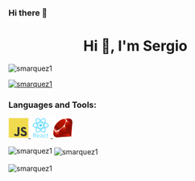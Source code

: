 ### Hi there 👋

<!--
**smarquez1/smarquez1** is a ✨ _special_ ✨ repository because its `README.md` (this file) appears on your GitHub profile.

Here are some ideas to get you started:

- 🔭 I’m currently working on ...
- 🌱 I’m currently learning ...
- 👯 I’m looking to collaborate on ...
- 🤔 I’m looking for help with ...
- 💬 Ask me about ...
- 📫 How to reach me: ...
- 😄 Pronouns: ...
- ⚡ Fun fact: ...
-->

<h1 align="center">Hi 👋, I'm Sergio</h1>
<p align="left"> <img src="https://komarev.com/ghpvc/?username=smarquez1&label=Profile%20views&color=0e75b6&style=flat" alt="smarquez1" /> </p>

<p align="left"> <a href="https://github.com/ryo-ma/github-profile-trophy"><img src="https://github-profile-trophy.vercel.app/?username=smarquez1" alt="smarquez1" /></a> </p>


<h3 align="left">Languages and Tools:</h3>
<p align="left"> <a href="https://developer.mozilla.org/en-US/docs/Web/JavaScript" target="_blank"> <img src="https://raw.githubusercontent.com/devicons/devicon/master/icons/javascript/javascript-original.svg" alt="javascript" width="40" height="40"/> </a> <a href="https://reactjs.org/" target="_blank"> <img src="https://raw.githubusercontent.com/devicons/devicon/master/icons/react/react-original-wordmark.svg" alt="react" width="40" height="40"/> </a> <a href="https://www.ruby-lang.org/en/" target="_blank"> <img src="https://raw.githubusercontent.com/devicons/devicon/master/icons/ruby/ruby-original.svg" alt="ruby" width="40" height="40"/> </a> </p>

<p><img align="left" src="https://github-readme-stats.vercel.app/api/top-langs?username=smarquez1&show_icons=true&locale=en&layout=compact" alt="smarquez1" /></p>

<p>&nbsp;<img align="center" src="https://github-readme-stats.vercel.app/api?username=smarquez1&show_icons=true&locale=en" alt="smarquez1" /></p>

<p><img align="center" src="https://github-readme-streak-stats.herokuapp.com/?user=smarquez1&" alt="smarquez1" /></p>
